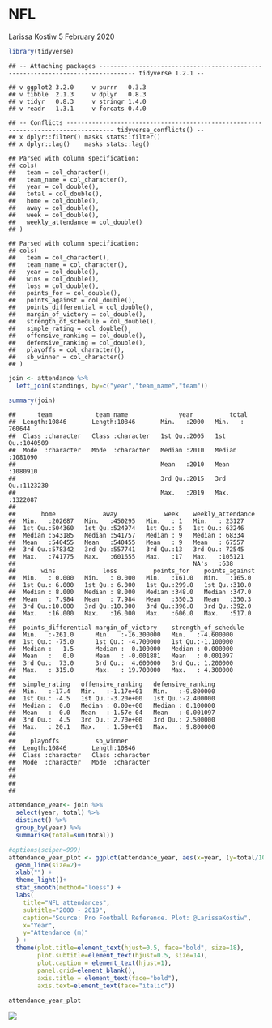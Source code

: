 NFL
================
Larissa Kostiw
5 February 2020

``` r
library(tidyverse)
```

    ## -- Attaching packages -------------------------------------------------------------------------------- tidyverse 1.2.1 --

    ## v ggplot2 3.2.0     v purrr   0.3.3
    ## v tibble  2.1.3     v dplyr   0.8.3
    ## v tidyr   0.8.3     v stringr 1.4.0
    ## v readr   1.3.1     v forcats 0.4.0

    ## -- Conflicts ----------------------------------------------------------------------------------- tidyverse_conflicts() --
    ## x dplyr::filter() masks stats::filter()
    ## x dplyr::lag()    masks stats::lag()

    ## Parsed with column specification:
    ## cols(
    ##   team = col_character(),
    ##   team_name = col_character(),
    ##   year = col_double(),
    ##   total = col_double(),
    ##   home = col_double(),
    ##   away = col_double(),
    ##   week = col_double(),
    ##   weekly_attendance = col_double()
    ## )

    ## Parsed with column specification:
    ## cols(
    ##   team = col_character(),
    ##   team_name = col_character(),
    ##   year = col_double(),
    ##   wins = col_double(),
    ##   loss = col_double(),
    ##   points_for = col_double(),
    ##   points_against = col_double(),
    ##   points_differential = col_double(),
    ##   margin_of_victory = col_double(),
    ##   strength_of_schedule = col_double(),
    ##   simple_rating = col_double(),
    ##   offensive_ranking = col_double(),
    ##   defensive_ranking = col_double(),
    ##   playoffs = col_character(),
    ##   sb_winner = col_character()
    ## )

``` r
join <- attendance %>%
  left_join(standings, by=c("year","team_name","team"))
```

``` r
summary(join)
```

    ##      team            team_name              year          total        
    ##  Length:10846       Length:10846       Min.   :2000   Min.   : 760644  
    ##  Class :character   Class :character   1st Qu.:2005   1st Qu.:1040509  
    ##  Mode  :character   Mode  :character   Median :2010   Median :1081090  
    ##                                        Mean   :2010   Mean   :1080910  
    ##                                        3rd Qu.:2015   3rd Qu.:1123230  
    ##                                        Max.   :2019   Max.   :1322087  
    ##                                                                        
    ##       home             away             week    weekly_attendance
    ##  Min.   :202687   Min.   :450295   Min.   : 1   Min.   : 23127   
    ##  1st Qu.:504360   1st Qu.:524974   1st Qu.: 5   1st Qu.: 63246   
    ##  Median :543185   Median :541757   Median : 9   Median : 68334   
    ##  Mean   :540455   Mean   :540455   Mean   : 9   Mean   : 67557   
    ##  3rd Qu.:578342   3rd Qu.:557741   3rd Qu.:13   3rd Qu.: 72545   
    ##  Max.   :741775   Max.   :601655   Max.   :17   Max.   :105121   
    ##                                                 NA's   :638      
    ##       wins             loss          points_for    points_against 
    ##  Min.   : 0.000   Min.   : 0.000   Min.   :161.0   Min.   :165.0  
    ##  1st Qu.: 6.000   1st Qu.: 6.000   1st Qu.:299.0   1st Qu.:310.0  
    ##  Median : 8.000   Median : 8.000   Median :348.0   Median :347.0  
    ##  Mean   : 7.984   Mean   : 7.984   Mean   :350.3   Mean   :350.3  
    ##  3rd Qu.:10.000   3rd Qu.:10.000   3rd Qu.:396.0   3rd Qu.:392.0  
    ##  Max.   :16.000   Max.   :16.000   Max.   :606.0   Max.   :517.0  
    ##                                                                   
    ##  points_differential margin_of_victory    strength_of_schedule
    ##  Min.   :-261.0      Min.   :-16.300000   Min.   :-4.600000   
    ##  1st Qu.: -75.0      1st Qu.: -4.700000   1st Qu.:-1.100000   
    ##  Median :   1.5      Median :  0.100000   Median : 0.000000   
    ##  Mean   :   0.0      Mean   : -0.001881   Mean   : 0.001097   
    ##  3rd Qu.:  73.0      3rd Qu.:  4.600000   3rd Qu.: 1.200000   
    ##  Max.   : 315.0      Max.   : 19.700000   Max.   : 4.300000   
    ##                                                               
    ##  simple_rating   offensive_ranking   defensive_ranking  
    ##  Min.   :-17.4   Min.   :-1.17e+01   Min.   :-9.800000  
    ##  1st Qu.: -4.5   1st Qu.:-3.20e+00   1st Qu.:-2.400000  
    ##  Median :  0.0   Median : 0.00e+00   Median : 0.100000  
    ##  Mean   :  0.0   Mean   :-1.57e-04   Mean   :-0.001097  
    ##  3rd Qu.:  4.5   3rd Qu.: 2.70e+00   3rd Qu.: 2.500000  
    ##  Max.   : 20.1   Max.   : 1.59e+01   Max.   : 9.800000  
    ##                                                         
    ##    playoffs          sb_winner        
    ##  Length:10846       Length:10846      
    ##  Class :character   Class :character  
    ##  Mode  :character   Mode  :character  
    ##                                       
    ##                                       
    ##                                       
    ## 

``` r
attendance_year<- join %>%
  select(year, total) %>%
  distinct() %>%
  group_by(year) %>%
  summarise(total=sum(total))
```

``` r
#options(scipen=999)
attendance_year_plot <- ggplot(attendance_year, aes(x=year, (y=total/1000000))) +
  geom_line(size=2)+
  xlab("") +
  theme_light()+
  stat_smooth(method="loess") +
  labs(
    title="NFL attendances",
    subtitle="2000 - 2019",
    caption="Source: Pro Football Reference. Plot: @LarissaKostiw",
    x="Year",
    y="Attendance (m)"
  ) +
  theme(plot.title=element_text(hjust=0.5, face="bold", size=18),
        plot.subtitle=element_text(hjust=0.5, size=14),
        plot.caption = element_text(hjust=1),
        panel.grid=element_blank(),
        axis.title = element_text(face="bold"),
        axis.text=element_text(face="italic"))
  
attendance_year_plot
```

![](nfl_script_files/figure-markdown_github/Plot-1.png)
